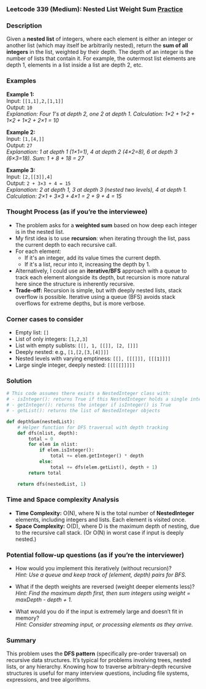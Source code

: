 ### Leetcode 339 (Medium): Nested List Weight Sum [Practice](https://leetcode.com/problems/nested-list-weight-sum)

### Description  
Given a **nested list** of integers, where each element is either an integer or another list (which may itself be arbitrarily nested), return the **sum of all integers** in the list, weighted by their depth. The depth of an integer is the number of lists that contain it. For example, the outermost list elements are depth 1, elements in a list inside a list are depth 2, etc.

### Examples  

**Example 1:**  
Input: `[[1,1],2,[1,1]]`  
Output: `10`  
*Explanation: Four 1's at depth 2, one 2 at depth 1. Calculation: 1×2 + 1×2 + 1×2 + 1×2 + 2×1 = 10*  

**Example 2:**  
Input: `[1,[4,]]`  
Output: `27`  
*Explanation: 1 at depth 1 (1×1=1), 4 at depth 2 (4×2=8), 6 at depth 3 (6×3=18). Sum: 1 + 8 + 18 = 27*  

**Example 3:**  
Input: `[2,[[3]],4]`  
Output: `2 + 3×3 + 4 = 15`  
*Explanation: 2 at depth 1, 3 at depth 3 (nested two levels), 4 at depth 1. Calculation: 2×1 + 3×3 + 4×1 = 2 + 9 + 4 = 15*

### Thought Process (as if you’re the interviewee)  
- The problem asks for a **weighted sum** based on how deep each integer is in the nested list.
- My first idea is to use **recursion**: when iterating through the list, pass the current depth to each recursive call.
- For each element:
  - If it's an integer, add its value times the current depth.
  - If it's a list, recur into it, increasing the depth by 1.
- Alternatively, I could use an **iterative/BFS** approach with a queue to track each element alongside its depth, but recursion is more natural here since the structure is inherently recursive.
- **Trade-off:** Recursion is simple, but with deeply nested lists, stack overflow is possible. Iterative using a queue (BFS) avoids stack overflows for extreme depths, but is more verbose.

### Corner cases to consider  
- Empty list: `[]`
- List of only integers: `[1,2,3]`
- List with empty sublists: `[[], 1, [[]], [2, []]]`
- Deeply nested: e.g., `[1,[2,[3,[4]]]]`
- Nested levels with varying emptiness: `[[], [[[]]], [[[1]]]]`
- Large single integer, deeply nested: `[[[[[]]]]]`

### Solution

```python
# This code assumes there exists a NestedInteger class with:
# - isInteger(): returns True if this NestedInteger holds a single integer
# - getInteger(): returns the integer if isInteger() is True
# - getList(): returns the list of NestedInteger objects

def depthSum(nestedList):
    # Helper function for DFS traversal with depth tracking
    def dfs(nlist, depth):
        total = 0
        for elem in nlist:
            if elem.isInteger():
                total += elem.getInteger() * depth
            else:
                total += dfs(elem.getList(), depth + 1)
        return total

    return dfs(nestedList, 1)
```

### Time and Space complexity Analysis  

- **Time Complexity:** O(N), where N is the total number of **NestedInteger** elements, including integers and lists. Each element is visited once.
- **Space Complexity:** O(D), where D is the maximum depth of nesting, due to the recursive call stack. (Or O(N) in worst case if input is deeply nested.)

### Potential follow-up questions (as if you’re the interviewer)  

- How would you implement this iteratively (without recursion)?  
  *Hint: Use a queue and keep track of (element, depth) pairs for BFS.*

- What if the depth weights are reversed (weight deeper elements less)?  
  *Hint: Find the maximum depth first, then sum integers using weight = maxDepth - depth + 1.*

- What would you do if the input is extremely large and doesn’t fit in memory?  
  *Hint: Consider streaming input, or processing elements as they arrive.*

### Summary
This problem uses the **DFS pattern** (specifically pre-order traversal) on recursive data structures. It’s typical for problems involving trees, nested lists, or any hierarchy. Knowing how to traverse arbitrary-depth recursive structures is useful for many interview questions, including file systems, expressions, and tree algorithms.
